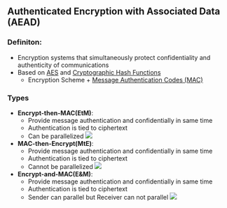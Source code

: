 ## Authenticated Encryption with Associated Data (AEAD)
### Definiton:
- Encryption systems that simultaneously protect confidentiality and authenticity of communications
- Based on [AES](AES.md) and [Cryptographic Hash Functions](Cryptographic%20Hash%20Functions.md)
	- Encryption Scheme + [Message Authentication Codes (MAC)](Message%20Authentication%20Codes%20(MAC).md)
### Types
- **Encrypt-then-MAC(EtM)**:
	- Provide message authentication and confidentially in same time
	- Authentication is tied to ciphertext
	- Can be parallelized
	![](EtM.png)
- **MAC-then-Encrypt(MtE)**:
	- Provide message authentication and confidentially in same time
	- Authentication is tied to ciphertext
	- Cannot be parallelized
	![](MtE.png)
- **Encrypt-and-MAC(E&M)**:
	- Provide message authentication and confidentially in same time
	- Authentication is tied to ciphertext
	- Sender can parallel but Receiver can not parallel
	![](EandM.png)